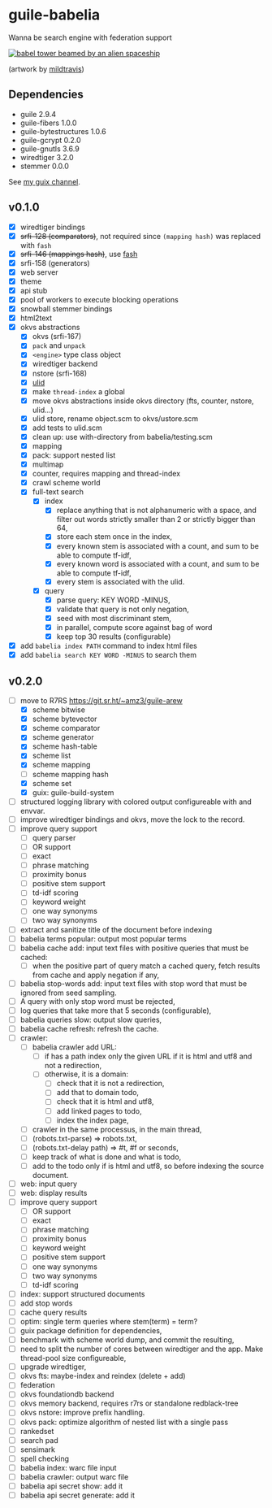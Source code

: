 # guile-babelia

Wanna be search engine with federation support

[![babel tower beamed by an alien
spaceship](https://cdn.dribbble.com/users/2441249/screenshots/4890251/babeldrbl.jpg)](https://dribbble.com/shots/4890251-Babel)

(artwork by [mildtravis](https://dribbble.com/mildtravis))

## Dependencies

- guile 2.9.4
- guile-fibers 1.0.0
- guile-bytestructures 1.0.6
- guile-gcrypt 0.2.0
- guile-gnutls 3.6.9
- wiredtiger 3.2.0
- stemmer 0.0.0

See [my guix channel](https://git.sr.ht/~amz3/guix-amz3-channel).

## v0.1.0

- [x] wiredtiger bindings
- [x] ~~srfi-128 (comparators)~~, not required since `(mapping hash)`
      was replaced with `fash`
- [x] ~~srfi-146 (mappings hash)~~, use
      [fash](https://www.wingolog.org/pub/fash.scm)
- [x] srfi-158 (generators)
- [x] web server
- [x] theme
- [x] api stub
- [x] pool of workers to execute blocking operations
- [x] snowball stemmer bindings
- [x] html2text
- [x] okvs abstractions
  - [x] okvs (srfi-167)
  - [x] `pack` and `unpack`
  - [x] `<engine>` type class object
  - [x] wiredtiger backend
  - [x] nstore (srfi-168)
  - [x] [ulid](https://github.com/ulid/spec)
  - [x] make `thread-index` a global
  - [x] move okvs abstractions inside okvs directory (fts, counter,
        nstore, ulid...)
  - [x] ulid store, rename object.scm to okvs/ustore.scm
  - [x] add tests to ulid.scm
  - [x] clean up: use with-directory from babelia/testing.scm
  - [x] mapping
  - [x] pack: support nested list
  - [x] multimap
  - [x] counter, requires mapping and thread-index
  - [x] crawl scheme world
  - [x] full-text search
    - [x] index
      - [x] replace anything that is not alphanumeric with a space, and
            filter out words strictly smaller than 2 or strictly bigger
            than 64,
      - [x] store each stem once in the index,
      - [x] every known stem is associated with a count, and sum to be
            able to compute tf-idf,
      - [x] every known word is associated with a count, and sum to be
            able to compute tf-idf,
      - [x] every stem is associated with the ulid.
    - [x] query
      - [x] parse query: KEY WORD -MINUS,
      - [x] validate that query is not only negation,
      - [x] seed with most discriminant stem,
      - [x] in parallel, compute score against bag of word
      - [x] keep top 30 results (configurable)
 - [x] add `babelia index PATH` command to index html files
 - [x] add `babelia search KEY WORD -MINUS` to search them

## v0.2.0

- [ ] move to R7RS https://git.sr.ht/~amz3/guile-arew
  - [x] scheme bitwise
  - [x] scheme bytevector
  - [x] scheme comparator
  - [x] scheme generator
  - [x] scheme hash-table
  - [x] scheme list
  - [x] scheme mapping
  - [ ] scheme mapping hash
  - [x] scheme set
  - [x] guix: guile-build-system
- [ ] structured logging library with colored output configureable
      with and envvar.
- [ ] improve wiredtiger bindings and okvs, move the lock to the
      record.
- [ ] improve query support
  - [ ] query parser
  - [ ] OR support
  - [ ] exact
  - [ ] phrase matching
  - [ ] proximity bonus
  - [ ] positive stem support
  - [ ] td-idf scoring
  - [ ] keyword weight
  - [ ] one way synonyms
  - [ ] two way synonyms
- [ ] extract and sanitize title of the document before indexing
- [ ] babelia terms popular: output most popular terms
- [ ] babelia cache add: input text files with positive queries that
      must be cached:
  - [ ] when the positive part of query match a cached query, fetch
        results from cache and apply negation if any,
- [ ] babelia stop-words add: input text files with stop word that
      must be ignored from seed sampling.
- [ ] A query with only stop word must be rejected,
- [ ] log queries that take more that 5 seconds (configurable),
- [ ] babelia queries slow: output slow queries,
- [ ] babelia cache refresh: refresh the cache.
- [ ] crawler:
  - [ ] babelia crawler add URL:
    - [ ] if has a path index only the given URL if it is html and
          utf8 and not a redirection,
    - [ ] otherwise, it is a domain:
      - [ ] check that it is not a redirection,
      - [ ] add that to domain todo,
      - [ ] check that it is html and utf8,
      - [ ] add linked pages to todo,
      - [ ] index the index page,
  - [ ] crawler in the same processus, in the main thread,
  - [ ] (robots.txt-parse) => robots.txt,
  - [ ] (robots.txt-delay path) => #t, #f or seconds,
  - [ ] keep track of what is done and what is todo,
  - [ ] add to the todo only if is html and utf8, so before indexing
        the source document.
- [ ] web: input query
- [ ] web: display results
- [ ] improve query support
  - [ ] OR support
  - [ ] exact
  - [ ] phrase matching
  - [ ] proximity bonus
  - [ ] keyword weight
  - [ ] positive stem support
  - [ ] one way synonyms
  - [ ] two way synonyms
  - [ ] td-idf scoring
- [ ] index: support structured documents
- [ ] add stop words
- [ ] cache query results
- [ ] optim: single term queries where stem(term) = term?
- [ ] guix package definition for dependencies,
- [ ] benchmark with scheme world dump, and commit the resulting,
- [ ] need to split the number of cores between wiredtiger and the
      app. Make thread-pool size configureable,
- [ ] upgrade wiredtiger,
- [ ] okvs fts: maybe-index and reindex (delete + add)
- [ ] federation
- [ ] okvs foundationdb backend
- [ ] okvs memory backend, requires r7rs or standalone redblack-tree
- [ ] okvs nstore: improve prefix handling.
- [ ] okvs pack: optimize algorithm of nested list with a single pass
- [ ] rankedset
- [ ] search pad
- [ ] sensimark
- [ ] spell checking
- [ ] babelia index: warc file input
- [ ] babelia crawler: output warc file
- [ ] babelia api secret show: add it
- [ ] babelia api secret generate: add it
